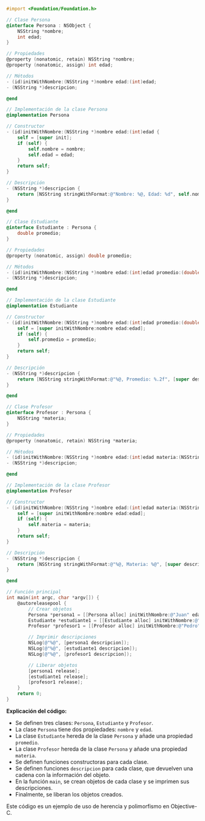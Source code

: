 ```objective-c
#import <Foundation/Foundation.h>

// Clase Persona
@interface Persona : NSObject {
    NSString *nombre;
    int edad;
}

// Propiedades
@property (nonatomic, retain) NSString *nombre;
@property (nonatomic, assign) int edad;

// Métodos
- (id)initWithNombre:(NSString *)nombre edad:(int)edad;
- (NSString *)descripcion;

@end

// Implementación de la clase Persona
@implementation Persona

// Constructor
- (id)initWithNombre:(NSString *)nombre edad:(int)edad {
    self = [super init];
    if (self) {
        self.nombre = nombre;
        self.edad = edad;
    }
    return self;
}

// Descripción
- (NSString *)descripcion {
    return [NSString stringWithFormat:@"Nombre: %@, Edad: %d", self.nombre, self.edad];
}

@end

// Clase Estudiante
@interface Estudiante : Persona {
    double promedio;
}

// Propiedades
@property (nonatomic, assign) double promedio;

// Métodos
- (id)initWithNombre:(NSString *)nombre edad:(int)edad promedio:(double)promedio;
- (NSString *)descripcion;

@end

// Implementación de la clase Estudiante
@implementation Estudiante

// Constructor
- (id)initWithNombre:(NSString *)nombre edad:(int)edad promedio:(double)promedio {
    self = [super initWithNombre:nombre edad:edad];
    if (self) {
        self.promedio = promedio;
    }
    return self;
}

// Descripción
- (NSString *)descripcion {
    return [NSString stringWithFormat:@"%@, Promedio: %.2f", [super descripcion], self.promedio];
}

@end

// Clase Profesor
@interface Profesor : Persona {
    NSString *materia;
}

// Propiedades
@property (nonatomic, retain) NSString *materia;

// Métodos
- (id)initWithNombre:(NSString *)nombre edad:(int)edad materia:(NSString *)materia;
- (NSString *)descripcion;

@end

// Implementación de la clase Profesor
@implementation Profesor

// Constructor
- (id)initWithNombre:(NSString *)nombre edad:(int)edad materia:(NSString *)materia {
    self = [super initWithNombre:nombre edad:edad];
    if (self) {
        self.materia = materia;
    }
    return self;
}

// Descripción
- (NSString *)descripcion {
    return [NSString stringWithFormat:@"%@, Materia: %@", [super descripcion], self.materia];
}

@end

// Función principal
int main(int argc, char *argv[]) {
    @autoreleasepool {
        // Crear objetos
        Persona *persona1 = [[Persona alloc] initWithNombre:@"Juan" edad:20];
        Estudiante *estudiante1 = [[Estudiante alloc] initWithNombre:@"María" edad:18 promedio:3.8];
        Profesor *profesor1 = [[Profesor alloc] initWithNombre:@"Pedro" edad:35 materia:@"Matemáticas"];

        // Imprimir descripciones
        NSLog(@"%@", [persona1 descripcion]);
        NSLog(@"%@", [estudiante1 descripcion]);
        NSLog(@"%@", [profesor1 descripcion]);

        // Liberar objetos
        [persona1 release];
        [estudiante1 release];
        [profesor1 release];
    }
    return 0;
}
```

**Explicación del código:**

* Se definen tres clases: `Persona`, `Estudiante` y `Profesor`.
* La clase `Persona` tiene dos propiedades: `nombre` y `edad`.
* La clase `Estudiante` hereda de la clase `Persona` y añade una propiedad `promedio`.
* La clase `Profesor` hereda de la clase `Persona` y añade una propiedad `materia`.
* Se definen funciones constructoras para cada clase.
* Se definen funciones `descripcion` para cada clase, que devuelven una cadena con la información del objeto.
* En la función `main`, se crean objetos de cada clase y se imprimen sus descripciones.
* Finalmente, se liberan los objetos creados.

Este código es un ejemplo de uso de herencia y polimorfismo en Objective-C.